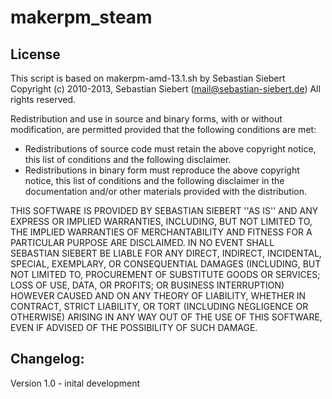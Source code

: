 makerpm_steam
====

## License

This script is based on makerpm-amd-13.1.sh by Sebastian Siebert
Copyright (c) 2010-2013, Sebastian Siebert (mail@sebastian-siebert.de)
All rights reserved.

Redistribution and use in source and binary forms, with or without
modification, are permitted provided that the following conditions are met:
   * Redistributions of source code must retain the above copyright
     notice, this list of conditions and the following disclaimer.
   * Redistributions in binary form must reproduce the above copyright
     notice, this list of conditions and the following disclaimer in the
     documentation and/or other materials provided with the distribution.

THIS SOFTWARE IS PROVIDED BY SEBASTIAN SIEBERT ''AS IS'' AND ANY
EXPRESS OR IMPLIED WARRANTIES, INCLUDING, BUT NOT LIMITED TO, THE IMPLIED
WARRANTIES OF MERCHANTABILITY AND FITNESS FOR A PARTICULAR PURPOSE ARE
DISCLAIMED. IN NO EVENT SHALL SEBASTIAN SIEBERT BE LIABLE FOR ANY
DIRECT, INDIRECT, INCIDENTAL, SPECIAL, EXEMPLARY, OR CONSEQUENTIAL DAMAGES
(INCLUDING, BUT NOT LIMITED TO, PROCUREMENT OF SUBSTITUTE GOODS OR SERVICES;
LOSS OF USE, DATA, OR PROFITS; OR BUSINESS INTERRUPTION) HOWEVER CAUSED AND
ON ANY THEORY OF LIABILITY, WHETHER IN CONTRACT, STRICT LIABILITY, OR TORT
(INCLUDING NEGLIGENCE OR OTHERWISE) ARISING IN ANY WAY OUT OF THE USE OF THIS
SOFTWARE, EVEN IF ADVISED OF THE POSSIBILITY OF SUCH DAMAGE.

## Changelog:

Version 1.0  - inital development

